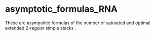 # asymptotic_formulas_RNA
These are asympotitic formulas of the number of saturated and optimal extended 2-regular simple stacks .

